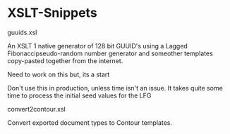 XSLT-Snippets
=============

guuids.xsl

An XSLT 1 native generator of 128 bit GUUID's using a Lagged Fibonaccipseudo-random number 
generator and someother templates copy-pasted together from the internet.

Need to work on this but, its a start

Don't use this in production, unless time isn't an issue. 
It takes quite some time to process the initial seed values for the LFG


convert2contour.xsl

Convert exported document types to Contour templates.



